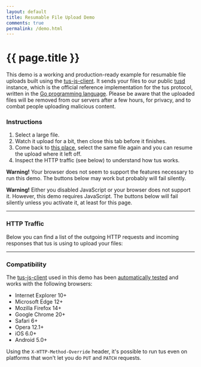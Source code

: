 ```yaml
---
layout: default
title: Resumable File Upload Demo
comments: true
permalink: /demo.html
---
```


# {{ page.title }}

This demo is a working and production-ready example for  resumable file uploads built using the [tus-js-client](https://github.com/tus/tus-js-client).
It sends your files to our public [tusd](https://github.com/tus/tusd) instance, which is the official reference implementation for the tus protocol, written in the [Go programming language](https://golang.org/). Please be aware that the uploaded files will be removed from our servers after a few hours, for privacy, and to combat people uploading malicious content.

### Instructions

 1. Select a large file.
 2. Watch it upload for a bit, then close this tab before it finishes.
 3. Come back to [this place](https://tus.io/demo.html), select the same file again and you can resume the upload where it left off.
 4. Inspect the HTTP traffic (see below) to understand how tus works.

<p class="alert hidden" id="js-support-alert">
  <b>Warning!</b> Your browser does not seem to support the features necessary to run this demo. The buttons below may work but probably will fail silently.
</p>
<noscript>
  <p class="alert">
    <b>Warning!</b> Either you disabled JavaScript or your browser does not support it. However, this demo requires JavaScript. The buttons below  will fail silently unless you activate it, at least for this page.
  </p>
</noscript>

<div id="js-upload-container">
  <!-- Will be filled using the script upload-demo.js -->
</div>

<hr />
<h3>HTTP Traffic</h3>
<p>
  Below you can find a list of the outgoing HTTP requests and incoming responses that tus is using to upload your files:
</p>

<div class="http-traffic-list">
  <!-- Will be filled using the script in request-viewer.js -->
</div>

---------------------------------------

### Compatibility

The [tus-js-client](https://github.com/tus/tus-js-client) used in
this demo has been [automatically tested](https://travis-ci.org/tus/tus-js-client)
and works with the following browsers:

* Internet Explorer 10+
* Microsoft Edge 12+
* Mozilla Firefox 14+
* Google Chrome 20+
* Safari 6+
* Opera 12.1+
* iOS 6.0+
* Android 5.0+

Using the `X-HTTP-Method-Override` header, it's possible to run tus
even on platforms that won't let you do `PUT` and `PATCH` requests.
